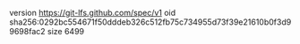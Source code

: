 version https://git-lfs.github.com/spec/v1
oid sha256:0292bc554671f50dddeb326c512fb75c734955d73f39e21610b0f3d99698fac2
size 6499
